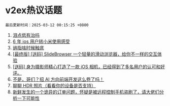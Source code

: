 # v2ex热议话题

`最后更新时间：2025-03-12 00:15:25 +0800`

1. [泪点低有治吗](https://www.v2ex.com/t/1117416)
1. [6 年 ios 用户转小米使用感受](https://www.v2ex.com/t/1117466)
1. [纳指啥时候触底](https://www.v2ex.com/t/1117443)
1. [[最终版] [送码] SlideBrowser 一个轻量的滑动浏览器，给你不一样的交互体验](https://www.v2ex.com/t/1117474)
1. [[送码] 身为摄影师精心打造了一款 iOS 相机，已经得到了多名用户的认可和好评。](https://www.v2ex.com/t/1117557)
1. [不是，哥们？招 AI 方向前端开发这么卷了吗！](https://www.v2ex.com/t/1117507)
1. [聊聊 HDR 照片（看看你的设备是否支持）](https://www.v2ex.com/t/1117431)
1. [新鲜发生的一个诡异的订单问题，怀疑是被远程控制手机盗刷了，请大佬们分析一下可能性](https://www.v2ex.com/t/1117510)

